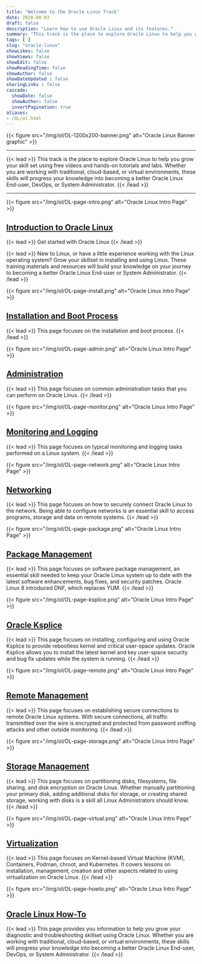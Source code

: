 ```yaml
---
title: "Welcome to the Oracle Linux Track"
date: 2020-08-03
draft: false
description: "Learn how to use Oracle Linux and its features."
summary: "This track is the place to explore Oracle Linux to help you grow your skillset using free videos and hands-on tutorials and labs. Whether you are working with traditional, cloud-based, or virtual environments, these skills will progress your knowledge into becoming a better Oracle Linux End-user, DevOps, or System Administrator."
tags: [ ]
slug: "oracle-linux"
showLikes: false
showViews: false
showEdit: false
showReadingTime: false
showAuthor: false
showDateUpdated : false
sharingLinks : false
cascade:
  showDate: false
  showAuthor: false
  invertPagination: true
aliases:
- /OL/ol.html
---
```


{{< figure src="/img/ol/OL-1200x200-banner.png" alt="Oracle Linux Banner graphic" >}}

---

{{< lead >}} This track is the place to explore Oracle Linux to help you grow your skill set using free videos and hands-on tutorials and labs. Whether you are working with traditional, cloud-based, or virtual environments, these skills will progress your knowledge into becoming a better Oracle Linux End-user, DevOps, or System Administrator. {{< /lead >}}

---

{{< figure src="/img/ol/OL-page-intro.png" alt="Oracle Linux Intro Page" >}}

## [Introduction to Oracle Linux](/oltrain/ol/intro/intro-ol)  

{{< lead >}} Get started with Oracle Linux {{< /lead >}}

{{< lead >}} New to Linux, or have a little experience working with the Linux operating system? Grow your skillset in installing and using Linux. These training materials and resources will build your knowledge on your journey to becoming a better Oracle Linux End-user or System Administrator. {{< /lead >}} 

{{< figure src="/img/ol/OL-page-install.png" alt="Oracle Linux Intro Page" >}}

## [Installation and Boot Process](/oltrain/ol/inst_boot/inst_boot)

{{< lead >}} This page focuses on the installation and boot process. {{< /lead >}} 

{{< figure src="/img/ol/OL-page-admin.png" alt="Oracle Linux Intro Page" >}}

## [Administration](/oltrain/ol/admin/admin)

{{< lead >}} This page focuses on common administration tasks that you can perform on Oracle Linux. {{< /lead >}}

{{< figure src="/img/ol/OL-page-monitor.png" alt="Oracle Linux Intro Page" >}}

## [Monitoring and Logging](/oltrain/ol/mon-log/mon-log)

{{< lead >}} This page focuses on typical monitoring and logging tasks performed on a Linux system. {{< /lead >}}

{{< figure src="/img/ol/OL-page-network.png" alt="Oracle Linux Intro Page" >}}

## [Networking](/oltrain/ol/network/network)

{{< lead >}} This page focuses on how to securely connect Oracle Linux to the network. Being able to configure networks is an essential skill to access programs, storage and data on remote systems. {{< /lead >}}

{{< figure src="/img/ol/OL-page-package.png" alt="Oracle Linux Intro Page" >}}

## [Package Management](/oltrain/ol/pkg-mgmt/pkg-mgmt)

{{< lead >}} This page focuses on software package management, an essential skill needed to keep your Oracle Linux system up to date with the latest software enhancements, bug fixes, and security patches. Oracle Linux 8 introduced DNF, which replaces YUM. {{< /lead >}} 

{{< figure src="/img/ol/OL-page-ksplice.png" alt="Oracle Linux Intro Page" >}}

## [Oracle Ksplice](/oltrain/ol/ksplice/ksplice)

{{< lead >}} This page focuses on installing, configuring and using Oracle Ksplice to provide rebootless kernel and critical user-space updates. Oracle Ksplice allows you to install the latest kernel and key user-space security and bug fix updates while the system is running. {{< /lead >}}

{{< figure src="/img/ol/OL-page-remote.png" alt="Oracle Linux Intro Page" >}}

## [Remote Management](/oltrain/ol/rem-mgmt/rem-mgmt)

{{< lead >}} This page focuses on establishing secure connections to remote Oracle Linux systems. With secure connections, all  traffic transmitted over the wire is encrypted and protected from password sniffing attacks and other outside monitoring. {{< /lead >}}

{{< figure src="/img/ol/OL-page-storage.png" alt="Oracle Linux Intro Page" >}}

## [Storage Management](/oltrain/ol/stor-mgmt/stor-mgmt)

{{< lead >}} This page focuses on partitioning disks, filesystems, file sharing, and disk encryption on Oracle Linux. Whether manually partitioning your primary disk, adding additional disks for storage, or creating shared storage, working with disks is a skill all Linux Administrators should know. {{< /lead >}}

{{< figure src="/img/ol/OL-page-virtual.png" alt="Oracle Linux Intro Page" >}}

## [Virtualization](/oltrain/ol/virt/virt)

{{< lead >}} This page focuses on Kernel-based Virtual Machine (KVM), Containers, Podman, chroot, and Kubernetes. It covers lessons on installation, management, creation and other aspects related to using virtualization on Oracle Linux. {{< /lead >}}

{{< figure src="/img/ol/OL-page-howto.png" alt="Oracle Linux Intro Page" >}}

## [Oracle Linux How-To](/oltrain/ol/howto/howto)

{{< lead >}} This page provides you information to help you grow your diagnostic and troubleshooting skillset using Oracle Linux. Whether you are working with traditional, cloud-based, or virtual environments, these skills will progress your knowledge into becoming a better Oracle Linux End-user, DevOps, or System Administrator. {{< /lead >}}
